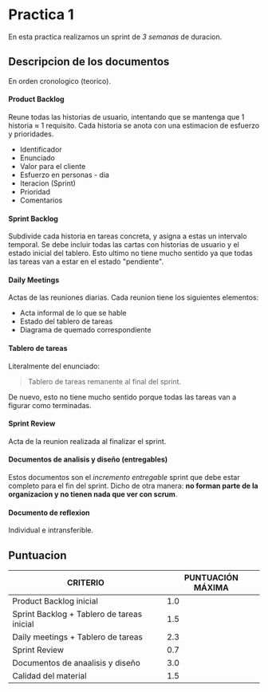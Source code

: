 # Practica 1

En esta practica realizamos un sprint de _3 semanas_ de duracion.

## Descripcion de los documentos
En orden cronologico (teorico).

#### Product Backlog
Reune todas las historias de usuario, intentando que se mantenga que 1 historia ≈ 1 requisito.
Cada historia se anota con una estimacion de esfuerzo y prioridades.

- Identificador
- Enunciado
- Valor para el cliente
- Esfuerzo en personas - dia
- Iteracion (Sprint)
- Prioridad
- Comentarios

#### Sprint Backlog
Subdivide cada historia en tareas concreta, y asigna a estas un intervalo temporal.
Se debe incluir todas las cartas con historias de usuario y el estado inicial del tablero.
Esto ultimo no tiene mucho sentido ya que todas las tareas van a estar en el estado "pendiente".

#### Daily Meetings
Actas de las reuniones diarias. Cada reunion tiene los siguientes elementos:

- Acta informal de lo que se hable
- Estado del tablero de tareas
- Diagrama de quemado correspondiente

#### Tablero de tareas
Literalmente del enunciado:
> Tablero de tareas remanente al final del sprint.

De nuevo, esto no tiene mucho sentido porque todas las tareas van a figurar como terminadas.

#### Sprint Review
Acta de la reunion realizada al finalizar el sprint.

#### Documentos de analisis y diseño (entregables)
Estos documentos son el _incremento entregable_ sprint que debe estar completo para el fin del sprint. Dicho de otra manera: **no forman parte de la organizacion y no tienen nada que ver con scrum**.

#### Documento de reflexion
Individual e intransferible. 

## Puntuacion

| CRITERIO                                      | PUNTUACIÓN MÁXIMA |
| --------------------------------------------- | ----------------- |
| Product Backlog inicial                       | 1.0               |
| Sprint Backlog + Tablero de tareas inicial    | 1.5               |
| Daily meetings + Tablero de tareas            | 2.3               |
| Sprint Review                                 | 0.7               |
| Documentos de anaalisis y diseño              | 3.0               |
| Calidad del material                          | 1.5               |